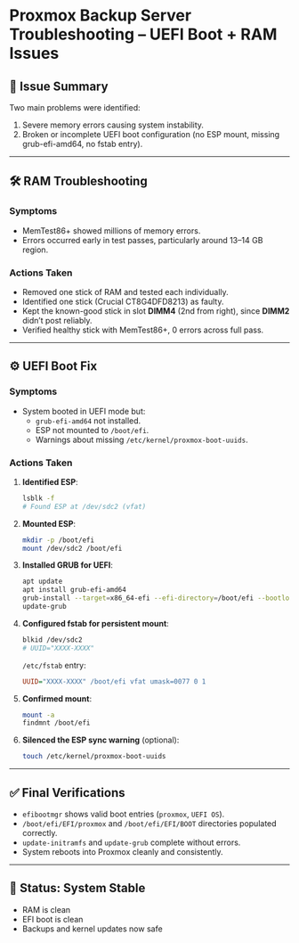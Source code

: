 # Proxmox Backup Server Troubleshooting – UEFI Boot + RAM Issues

## 🧠 Issue Summary

Two main problems were identified:

1. Severe memory errors causing system instability.
2. Broken or incomplete UEFI boot configuration (no ESP mount, missing grub-efi-amd64, no fstab entry).

---

## 🛠️ RAM Troubleshooting

### Symptoms

- MemTest86+ showed millions of memory errors.
- Errors occurred early in test passes, particularly around 13–14 GB region.

### Actions Taken

- Removed one stick of RAM and tested each individually.
- Identified one stick (Crucial CT8G4DFD8213) as faulty.
- Kept the known-good stick in slot **DIMM4** (2nd from right), since **DIMM2** didn’t post reliably.
- Verified healthy stick with MemTest86+, 0 errors across full pass.

---

## ⚙️ UEFI Boot Fix

### Symptoms

- System booted in UEFI mode but:
  - `grub-efi-amd64` not installed.
  - ESP not mounted to `/boot/efi`.
  - Warnings about missing `/etc/kernel/proxmox-boot-uuids`.

### Actions Taken

1. **Identified ESP**:

   ```bash
   lsblk -f
   # Found ESP at /dev/sdc2 (vfat)
   ```

2. **Mounted ESP**:

   ```bash
   mkdir -p /boot/efi
   mount /dev/sdc2 /boot/efi
   ```

3. **Installed GRUB for UEFI**:

   ```bash
   apt update
   apt install grub-efi-amd64
   grub-install --target=x86_64-efi --efi-directory=/boot/efi --bootloader-id=proxmox
   update-grub
   ```

4. **Configured fstab for persistent mount**:

   ```bash
   blkid /dev/sdc2
   # UUID="XXXX-XXXX"
   ```

   `/etc/fstab` entry:

   ```ini
   UUID="XXXX-XXXX" /boot/efi vfat umask=0077 0 1
   ```

5. **Confirmed mount**:

   ```bash
   mount -a
   findmnt /boot/efi
   ```

6. **Silenced the ESP sync warning** (optional):
   ```bash
   touch /etc/kernel/proxmox-boot-uuids
   ```

---

## ✅ Final Verifications

- `efibootmgr` shows valid boot entries (`proxmox`, `UEFI OS`).
- `/boot/efi/EFI/proxmox` and `/boot/efi/EFI/BOOT` directories populated correctly.
- `update-initramfs` and `update-grub` complete without errors.
- System reboots into Proxmox cleanly and consistently.

---

## 🏁 Status: **System Stable**

- RAM is clean
- EFI boot is clean
- Backups and kernel updates now safe
